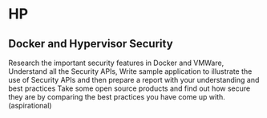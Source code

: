# HP
## Docker and Hypervisor Security

Research the important security features in Docker and VMWare, Understand
all the Security APIs, Write sample application to illustrate the use of Security
APIs and then prepare a report with your understanding and best practices
Take some open source products and find out how secure they are by
comparing the best practices you have come up with. (aspirational)
